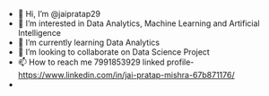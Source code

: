 - 👋 Hi, I’m @jaipratap29
- 👀 I’m interested in Data Analytics, Machine Learning and Artificial Intelligence
- 🌱 I’m currently learning Data Analytics
- 💞️ I’m looking to collaborate on  Data Science Project
- 📫 How to reach me 7991853929 linked profile-https://www.linkedin.com/in/jai-pratap-mishra-67b871176/
- 

<!---
jaipratap29/jaipratap29 is a ✨ special ✨ repository because its `README.md` (this file) appears on your GitHub profile.
You can click the Preview link to take a look at your changes.
--->
